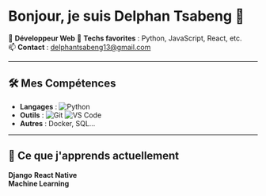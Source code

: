# Bonjour, je suis Delphan Tsabeng 👋

🚀 **Développeur Web** 
🔧 **Techs favorites** : Python, JavaScript, React, etc.  
📫 **Contact** : delphantsabeng13@gmail.com

---

## 🛠 Mes Compétences
- **Langages** : ![Python](https://img.shields.io/badge/Python-3776AB?style=flat&logo=python&logoColor=white) 
- **Outils** : ![Git](https://img.shields.io/badge/Git-F05032?style=flat&logo=git&logoColor=white) ![VS Code](https://img.shields.io/badge/VS_Code-007ACC?style=flat&logo=visual-studio-code&logoColor=white)
- **Autres** : Docker, SQL...

---

## 🌱 Ce que j'apprends actuellement
   **Django** 
   **React Native**  
   **Machine Learning**  
